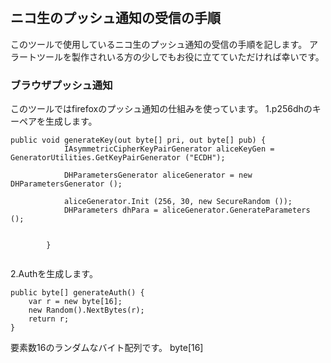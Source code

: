 ﻿﻿
## ニコ生のプッシュ通知の受信の手順

このツールで使用しているニコ生のプッシュ通知の受信の手順を記します。
アラートツールを製作されいる方の少しでもお役に立てていただければ幸いです。

### ブラウザプッシュ通知
このツールではfirefoxのプッシュ通知の仕組みを使っています。
1.p256dhのキーペアを生成します。

```
public void generateKey(out byte[] pri, out byte[] pub) {
			IAsymmetricCipherKeyPairGenerator aliceKeyGen = GeneratorUtilities.GetKeyPairGenerator ("ECDH");
            
            DHParametersGenerator aliceGenerator = new DHParametersGenerator ();
		    
		    aliceGenerator.Init (256, 30, new SecureRandom ());
		    DHParameters dhPara = aliceGenerator.GenerateParameters ();
		    
		
		}
        
```

2.Authを生成します。

```
public byte[] generateAuth() {
	var r = new byte[16];
	new Random().NextBytes(r);
	return r;
}
```
要素数16のランダムなバイト配列です。 byte[16]
